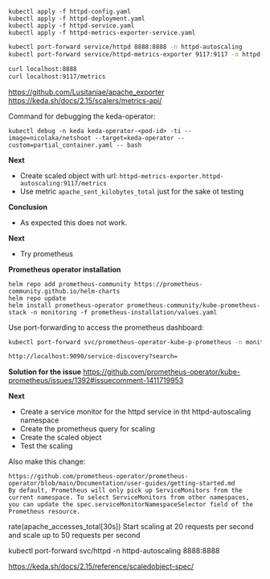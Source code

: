 ```
kubectl apply -f httpd-config.yaml
kubectl apply -f httpd-deployment.yaml
kubectl apply -f httpd-service.yaml
kubectl apply -f httpd-metrics-exporter-service.yaml  
```

```sh
kubectl port-forward service/httpd 8888:8888 -n httpd-autoscaling
kubectl port-forward service/httpd-metrics-exporter 9117:9117 -n httpd-autoscaling

curl localhost:8888
curl localhost:9117/metrics
```

https://github.com/Lusitaniae/apache_exporter
https://keda.sh/docs/2.15/scalers/metrics-api/

Command for debugging the keda-operator:
```
kubectl debug -n keda keda-operator-<pod-id> -ti --image=nicolaka/netshoot --target=keda-operator --custom=partial_container.yaml -- bash
```

**Next**
* Create scaled object with url: `httpd-metrics-exporter.httpd-autoscaling:9117/metrics`
* Use metric `apache_sent_kilobytes_total` just for the sake ot testing

**Conclusion**
* As expected this does not work.

**Next**
* Try prometheus

**Prometheus operator installation**
```
helm repo add prometheus-community https://prometheus-community.github.io/helm-charts
helm repo update
helm install prometheus-operator prometheus-community/kube-prometheus-stack -n monitoring -f prometheus-installation/values.yaml
```
Use port-forwarding to access the prometheus dashboard:
```sh
kubectl port-forward svc/prometheus-operator-kube-p-prometheus -n monitoring 9090:9090
```

```sh
http://localhost:9090/service-discovery?search=
```

**Solution for the issue**
https://github.com/prometheus-operator/kube-prometheus/issues/1392#issuecomment-1411719953

**Next**
* Create a service monitor for the httpd service in tht httpd-autoscaling namespace
* Create the prometheus query for scaling
* Create the scaled object
* Test the scaling

Also make this change:
```
https://github.com/prometheus-operator/prometheus-operator/blob/main/Documentation/user-guides/getting-started.md
By default, Prometheus will only pick up ServiceMonitors from the current namespace. To select ServiceMonitors from other namespaces, you can update the spec.serviceMonitorNamespaceSelector field of the Prometheus resource.
```

rate(apache_accesses_total[30s])
Start scaling at 20 requests per second and scale up to 50 requests per second

kubectl port-forward svc/httpd -n httpd-autoscaling 8888:8888


https://keda.sh/docs/2.15/reference/scaledobject-spec/